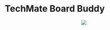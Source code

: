 # TechMate Board Buddy

<p align="center"><img src="https://img.shields.io/sonar/quality_gate/Techmate-Chess_BoardBuddy/main?server=https%3A%2F%2Fsonarcloud.io&style=plastic&logo=sonarcloud
"/></p>